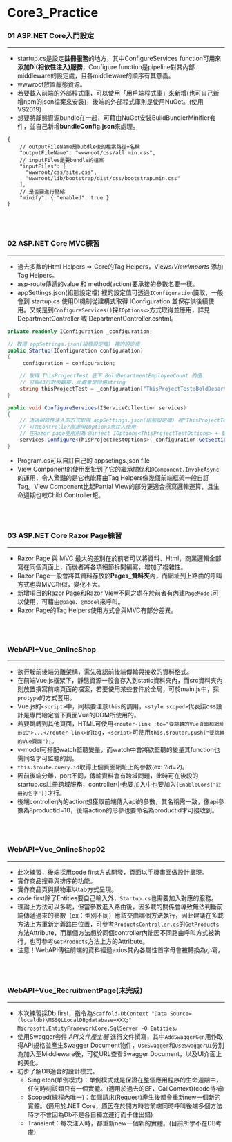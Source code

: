 # Core3_Practice

### 01   ASP.NET Core入門設定
---
- startup.cs是設定**註冊服務**的地方，其中ConfigureServices function可用來**添加DI(相依性注入)服務**，Configure function是pipeline對其內部middleware的設定處，且各middleware的順序有其意義。
- wwwroot放置靜態資源。
- 若要載入前端的外部程式庫，可以使用「用戶端程式庫」來新增(也可自己新增npm的json檔案來安裝)，後端的外部程式庫則是使用NuGet。(使用VS2019)
- 想要將靜態資源bundle在一起，可藉由NuGet安裝BuildBundlerMinifier套件，並自己新增**bundleConfig.json**來處理。

```
{
    // outputFileName是bubdle後的檔案路徑+名稱
    "outputFileName": "wwwroot/css/all.min.css",
    // inputFiles是要bundle的檔案
    "inputFiles": [
      "wwwroot/css/site.css",
      "wwwroot/lib/bootstrap/dist/css/bootstrap.min.css"
    ],
    // 是否要進行壓縮
    "minify": { "enabled": true }
}
```
<br>
<br>


### 02   ASP.NET Core MVC練習
---
- 過去多數的Html Helpers => Core的Tag Helpers，Views/_ViewImports_ 添加Tag Helpers。
- asp-route傳遞的value 和 method(action)要承接的參數名要一樣。
- appSettings.json(組態設定檔) 裡的設定值可透過`IConfiguration`讀取，一般會到 startup.cs 使用DI機制從建構式取得 IConfiguration 並保存供後續使用。又或是到`ConfigureServices()`採`IOptions<>`方式取得並應用，詳見DepartmentController 或 DepartmentController.cshtml。

```C#
private readonly IConfiguration _configuration;

// 取得 appSettings.json(組態設定檔) 裡的設定值
public Startup(IConfiguration configuration)
{
    _configuration = configuration;

    // 取得 ThisProjectTest 底下 BoldDepartmentEmployeeCount 的值
    // 可與43行對照觀察，此處會是回傳string
    string thisProjectTest = _configuration["ThisProjectTest:BoldDepartmentEmployeeCount"];
}

public void ConfigureServices(IServiceCollection services)
{
    // 透過相依性注入的方式取得 appSettings.json(組態設定檔) 裡"ThisProjectTest"的設定值
    // 可在Controller那邊用IOptions來注入使用
    // 在Razor page使用則為 @inject IOptions<ThisProjectTestOptions> + 變數名稱
    services.Configure<ThisProjectTestOptions>(_configuration.GetSection(key: "ThisProjectTest"));
}
```

- Program.cs可以自訂自己的 appsetings.json file
- View Component的使用牽扯到了它的繼承關係和`@Component.InvokeAsync`的運用，令人驚豔的是它也能藉由Tag Helpers像幾個前端框架一般自訂Tag。View Component比起Partial View的部分更適合撰寫邏輯運算，且生命週期也較Child Controller短。

<br>
<br>


### 03   ASP.NET Core Razor Page練習
---
- Razor Page 與 MVC 最大的差別在於前者可以將資料、Html，商業邏輯全部寫在同個頁面上，而後者將各項細節拆開編寫，增加了複雜性。
- Razor Page一般會將其資料存放於**Pages_資料夾**內，而網址列上路由的呼叫方式也與MVC相似，變化不大。
- 新增項目的Razor Page和Razor View不同之處在於前者有內建`PageModel`可以使用，可藉由`@page`、`@model`來呼叫。
- Razor Page的Tag Helpers使用方式會與MVC有部分差異。

<br>
<br>


### WebAPI+Vue_OnlineShop 
---
- 欲行駛前後端分離架構，需先確認前後端傳輸與接收的資料格式。
- 在前端Vue.js框架下，靜態資源一般會存入到static資料夾內，而src資料夾內則放置撰寫前端頁面的檔案，若要使用某些套件於全局，可於main.js中，採`protype`的方式套用。
- Vue.js的`<script>`中，同樣要注意`this`的調用，`<style scoped>`代表該css設計是專門給定當下頁面Vue的DOM所使用的。
- 若要跳轉到其他頁面，HTML可使用`<router-link :to="要跳轉的Vue頁面和網址形式">...</router-link>`的tag，`<script>`可使用`this.$router.push("要跳轉的Vue頁面");`。
- v-model可搭配watch監聽變量，而watch中會將欲監聽的變量其function也需同名才可監聽的到。
- `this.$route.query.id`取得上個頁面網址上的參數(ex: ?id=2)。
- 因前後端分離，port不同，傳輸資料會有跨域問題，此時可在後段的startup.cs註冊跨域服務，controller中也要加入中也要加入`[EnableCors("註冊的名字")]`才行。
- 後端controller內的action想獲取前端傳入api的參數，其名稱需一致，像api參數為?productid=10，後端action的形參也要命名為productid才可接收到。

<br>
<br>


### WebAPI+Vue_OnlineShop02
---
- 此次練習，後端採用code first方式開發，頁面以手機畫面做設計呈現。
- 實作商品搜尋與排序的功能。
- 實作商品頁與購物車以tab方式呈現。
- code first除了Entities要自己輸入外，`Startup.cs`也需要加入對應的服務。
- 理論上方法可以多載，但當參數進入路由後，因多載的關係會導致無法判斷前端傳遞過來的參數（ex：型別不同）應該交由哪個方法執行，因此建議在多載方法上方重新定義路由位置，可參考`ProductsController.cs`的`GetProducts`方法Attribute，而單個方法想於同個controller內能因不同路由呼叫方式被執行，也可參考`GetProducts`方法上方的Attribute。
- 注意！WebAPI傳往前端的資料經過axios其內各屬性首字母會被轉換為小寫。

<br>
<br>


### WebAPI+Vue_RecruitmentPage(未完成)
---
- 本次練習採Db first，指令為`Scaffold-DbContext "Data Source=(localdb)\MSSQLLocalDB;database=XXX;" Microsoft.EntityFrameworkCore.SqlServer -O Entities`。
- 使用Swagger套件 _API文件產生器_ 進行文件撰寫，其中`AddSwaggerGen`用作取得API規格並產生Swagger Document物件，`UseSwagger`和`UseSwaggerUI`分別為加入至Middleware後，可從URL查看Swagger Document，以及UI介面上的美化。
- 初步了解DB適合的設計模式。
  - Singleton(單例模式)：單例模式就是保證在整個應用程序的生命週期中，任何時刻該類只有一個實體。(適用於過去的EF，CallContext)(code待補)
  - Scoped(線程內唯一)：每個請求(Request)產生後都會重新new一個新的實體。(適用於.NET Core，原因在於開方時若前端同時呼叫後端多個方法時才不會因為Db不是各自獨立運行而卡住出錯)
  - Transient：每次注入時，都重新new一個新的實體。(目前所學不在DB考慮)

